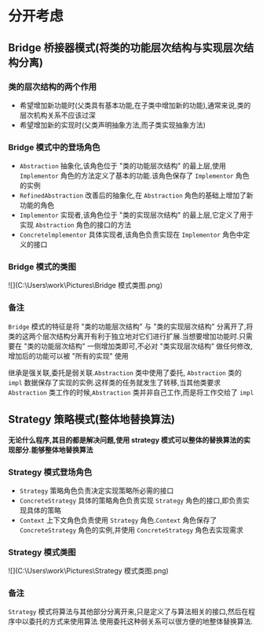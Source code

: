 # 分开考虑

## Bridge 桥接器模式(将类的功能层次结构与实现层次结构分离)

### 类的层次结构的两个作用

* 希望增加新功能时(父类具有基本功能,在子类中增加新的功能),通常来说,类的层次机构关系不应该过深
* 希望增加新的实现时(父类声明抽象方法,而子类实现抽象方法)

### Bridge 模式中的登场角色

* `Abstraction` 抽象化,该角色位于 "类的功能层次结构" 的最上层,使用 `Implementor` 角色的方法定义了基本的功能.该角色保存了 `Implementor` 角色的实例
* `RefinedAbstraction` 改善后的抽象化,在 `Abstraction` 角色的基础上增加了新功能的角色
* `Implementor` 实现者,该角色位于 "类的实现层次结构" 的最上层,它定义了用于实现 `Abstraction` 角色的接口的方法
* `Concretelmplementor` 具体实现者,该角色负责实现在 `Implementor` 角色中定义的接口

### Bridge 模式的类图

![](C:\Users\work\Pictures\Bridge 模式类图.png)

### 备注

`Bridge` 模式的特征是将 "类的功能层次结构" 与 "类的实现层次结构" 分离开了,将类的这两个层次结构分离开有利于独立地对它们进行扩展.当想要增加功能时.只需要在 "类的功能层次结构" 一侧增加类即可,不必对 "类实现层次结构" 做任何修改,增加后的功能可以被 "所有的实现" 使用

继承是强关联,委托是弱关联.`Abstraction` 类中使用了委托, `Abstraction` 类的 `impl` 数据保存了实现的实例.这样类的任务就发生了转移,当其他类要求 `Abstraction` 类工作的时候,`Abstraction` 类并非自己工作,而是将工作交给了 `impl` 

## Strategy 策略模式(整体地替换算法)

__无论什么程序,其目的都是解决问题,使用 strategy 模式可以整体的替换算法的实现部分.能够整体地替换算法__

### Strategy 模式登场角色

* `Strategy` 策略角色负责决定实现策略所必需的接口
* `ConcreteStrategy` 具体的策略角色负责实现 `Strategy`  角色的接口,即负责实现具体的策略
* `Context` 上下文角色负责使用 `Strategy` 角色.`Context` 角色保存了 `ConcreteStrategy` 角色的实例,并使用 `ConcreteStrategy` 角色去实现需求

### Strategy 模式类图

![](C:\Users\work\Pictures\Strategy 模式类图.png)

### 备注

`Strategy` 模式将算法与其他部分分离开来,只是定义了与算法相关的接口,然后在程序中以委托的方式来使用算法.使用委托这种弱关系可以很方便的地整体替换算法.